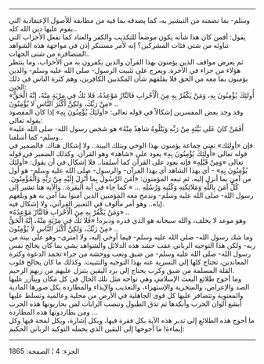 ------------------------------------------------------------------------

وسلم- بما تضمنه من التبشير به، كما يصدقه بما فيه من مطابقة للأصول
الإعتقادية التي يقوم عليها دين الله كله..  
يقول: أفمن كان هذا شأنه يكون موضعاً للتكذيب والكفر والعناد كما تفعل
الأحزاب التي تناوئه من شتى فئات المشركين؟ إنه لأمر مستنكر إذن في مواجهة
هذه الشواهد المتضافرة من شتى الجهات..  
ثم يعرض مواقف الذين يؤمنون بهذا القرآن والذين يكفرون به من الأحزاب، وما
ينتظر هؤلاء من جزاء في الآخرة. ويعرج على تثبيت الرسول- صلى الله عليه
وسلم- والذين يؤمنون بما معه من الحق فلا يقلقهم شأن المكذبين الكافرين،
وهم كثرة الناس في ذلك الحين:  
«أُولئِكَ يُؤْمِنُونَ بِهِ، وَمَنْ يَكْفُرْ بِهِ مِنَ الْأَحْزابِ فَالنَّارُ مَوْعِدُهُ، فَلا تَكُ فِي مِرْيَةٍ
مِنْهُ، إِنَّهُ الْحَقُّ مِنْ رَبِّكَ، وَلكِنَّ أَكْثَرَ النَّاسِ لا يُؤْمِنُونَ» ..  
وقد وجد بعض المفسرين إشكالاً في قوله تعالى: «أُولئِكَ يُؤْمِنُونَ بِهِ» إذا كان
المقصود بقوله تعالى:  
«أَفَمَنْ كانَ عَلى بَيِّنَةٍ مِنْ رَبِّهِ وَيَتْلُوهُ شاهِدٌ مِنْهُ» هو شخص رسول الله- صلى الله
عليه وسلم- كما أسلفنا..  
فإن «أولئك» تعني جماعة يؤمنون بهذا الوحي وبتلك البينة.. ولا إشكال هناك.
فالضمير في قوله تعالى «أُولئِكَ يُؤْمِنُونَ بِهِ» يعود على «شاهد» وهو القرآن.
وكذلك الضمير في قوله تعالى «وَمِنْ قَبْلِهِ» فإنه يعود على القرآن كما أسلفنا..
فلا إشكال في أن يقول: «أُولئِكَ يُؤْمِنُونَ بِهِ» - أي بهذا الشاهد أي بهذا القرآن-
والرسول- صلى الله عليه وسلم- هو أول من آمن بما أنزل إليه، ثم تبعه
المؤمنون: «آمَنَ الرَّسُولُ بِما أُنْزِلَ إِلَيْهِ مِنْ رَبِّهِ وَالْمُؤْمِنُونَ. كُلٌّ آمَنَ بِاللَّهِ
وَمَلائِكَتِهِ وَكُتُبِهِ وَرُسُلِهِ ... » كما جاء في آية البقرة.. والآية هنا تشير إلى
رسول الله- صلى الله عليه وسلم- وتدمج معه المؤمنين الذين آمنوا بما آمن به
هو وبلغهم إياه.. وهو أمر مألوف في التعبير القرآني، ولا إشكال فيه.  
«وَمَنْ يَكْفُرْ بِهِ مِنَ الْأَحْزابِ فَالنَّارُ مَوْعِدُهُ» ..  
وهو موعد لا يخلف، والله سبحانه هو الذي قدره ودبره! «فَلا تَكُ فِي مِرْيَةٍ مِنْهُ،
إِنَّهُ الْحَقُّ مِنْ رَبِّكَ، وَلكِنَّ أَكْثَرَ النَّاسِ لا يُؤْمِنُونَ» ..  
وما شك رسول الله- صلى الله عليه وسلم- فيما أوحي إليه، ولا امترى- وهو على
بينة من ربه- ولكن هذا التوجيه الرباني عقب حشد هذه الدلائل والشواهد يشي
بما كان يخالج نفس رسول الله- صلى الله عليه وسلم- من ضيق وتعب ووحشة من
جراء تجمد الدعوة وكثرة المعاندين، تحتاج كلها إلى التسرية عنه بهذا
التوجيه والتثبيت. وكذلك ما كان يخالج قلوب القلة المسلمة من ضيق وكرب
يحتاج إلى برد اليقين يتنزل عليهم من ربهم الرحيم.  
وما أحوج طلائع البعث الإسلامي وهي تواجه مثل تلك الحال في كل مكان ويتآزر
عليها الصد والإعراض، والسخرية والإستهزاء، والتعذيب والإيذاء والمطاردة
بكل صورها المادية والمعنوية وتتضافر عليها كل قوى الجاهلية في الأرض من
محلية وعالمية وتسلط عليها أبشع ألوان الحرب وأنكدها ثم تدق الطبول وتنصب
الرايات لمن يحاربونها هذه الحرب ومن يطاردونها هذه المطاردة ...  
ما أحوج هذه الطلائع إلى تدبر هذه الآية بكل فقرة فيها، وبكل إشارة، وبكل
لمحة فيها وكل إيماءة! ما أحوجها إلى اليقين الذي يحمله التوكيد الرباني
الحكيم:

------------------------------------------------------------------------

الجزء: 4 ¦ الصفحة: 1865
